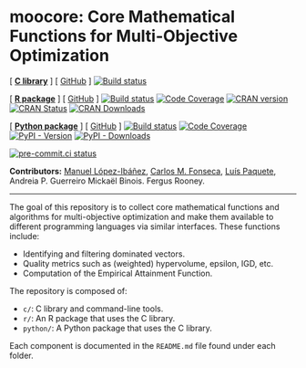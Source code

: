 **moocore**: Core Mathematical Functions for Multi-Objective Optimization
=====================================================================

[ [**C library**][c-moocore-homepage] ] [ [GitHub][c-moocore-github] ] [![Build status][c-build-badge]][c-build-link]

[ [**R package**][r-moocore-homepage] ] [ [GitHub][r-moocore-github] ] [![Build status][r-build-badge]][r-build-link] [![Code Coverage][r-coverage-badge]][r-coverage-link] [![CRAN version](https://www.r-pkg.org/badges/version-last-release/moocore)][r-moocore-cran]
[![CRAN Status](https://www.r-pkg.org/badges/version-last-release/moocore)](https://cran.r-project.org/web/checks/check_results_moocore.html)
[![CRAN Downloads](https://cranlogs.r-pkg.org/badges/grand-total/moocore)][r-moocore-cran]

[ [**Python package**][py-moocore-homepage] ] [ [GitHub][py-moocore-github] ] [![Build status][py-build-badge]][py-build-link] [![Code Coverage][py-coverage-badge]][py-coverage-link] [![PyPI - Version](https://img.shields.io/pypi/v/moocore)][py-moocore-pypi] [![PyPI - Downloads](https://img.shields.io/pypi/dm/moocore?color=blue)][py-moocore-pypi]


[![pre-commit.ci status](https://results.pre-commit.ci/badge/github/multi-objective/moocore/main.svg)](https://results.pre-commit.ci/latest/github/multi-objective/moocore/main)


**Contributors:**
    [Manuel López-Ibáñez](https://lopez-ibanez.eu),
    [Carlos M. Fonseca](https://eden.dei.uc.pt/~cmfonsec/),
    [Luís Paquete](https://eden.dei.uc.pt/~paquete/),
    Andreia P. Guerreiro
    Mickaël Binois.
    Fergus Rooney.

---------------------------------------

The goal of this repository is to collect core mathematical functions and algorithms for multi-objective optimization and make them available to different programming languages via similar interfaces. These functions include:

 * Identifying and filtering dominated vectors.
 * Quality metrics such as (weighted) hypervolume, epsilon, IGD, etc.
 * Computation of the Empirical Attainment Function.

The repository is composed of:

 * `c/`: C library and command-line tools.
 * `r/`: An R package that uses the C library.
 * `python/`: A Python package that uses the C library.

Each component is documented in the `README.md` file found under each folder.

[c-build-badge]: https://github.com/multi-objective/moocore/workflows/C/badge.svg
[c-build-link]: https://github.com/multi-objective/moocore/actions/workflows/C.yaml
[c-moocore-github]: https://github.com/multi-objective/moocore/tree/main/c#readme
[c-moocore-homepage]: https://github.com/multi-objective/moocore/tree/main/c#readme
[py-build-badge]: https://github.com/multi-objective/moocore/workflows/Python/badge.svg
[py-build-link]: https://github.com/multi-objective/moocore/actions/workflows/python.yaml
[py-coverage-badge]: https://codecov.io/gh/multi-objective/moocore/branch/main/graph/badge.svg?flag=python
[py-coverage-link]: https://app.codecov.io/gh/multi-objective/moocore/tree/main/python
[py-moocore-github]: https://github.com/multi-objective/moocore/tree/main/python#readme
[py-moocore-homepage]: https://multi-objective.github.io/moocore/python
[py-moocore-pypi]: https://pypi.org/project/moocore/
[r-build-badge]: https://github.com/multi-objective/moocore/workflows/R/badge.svg
[r-build-link]: https://github.com/multi-objective/moocore/actions/workflows/R.yaml
[r-coverage-badge]: https://codecov.io/gh/multi-objective/moocore/branch/main/graph/badge.svg?flag=R
[r-coverage-link]: https://app.codecov.io/gh/multi-objective/moocore/tree/main/r
[r-moocore-cran]: https://cran.r-project.org/package=moocore
[r-moocore-github]: https://github.com/multi-objective/moocore/tree/main/r#readme
[r-moocore-homepage]: https://multi-objective.github.io/moocore/r/
